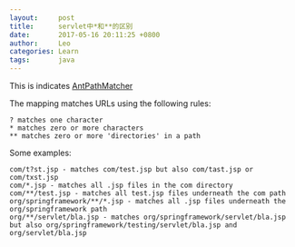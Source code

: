 ```yaml
---
layout:     post
title:      servlet中*和**的区别
date:       2017-05-16 20:11:25 +0800
author:     Leo
categories: Learn
tags:       java
---
```

This is indicates [AntPathMatcher](http://docs.spring.io/spring/docs/2.0.x/javadoc-api/org/springframework/util/AntPathMatcher.html)

The mapping matches URLs using the following rules:

    ? matches one character
    * matches zero or more characters
    ** matches zero or more 'directories' in a path

Some examples:

    com/t?st.jsp - matches com/test.jsp but also com/tast.jsp or com/txst.jsp
    com/*.jsp - matches all .jsp files in the com directory
    com/**/test.jsp - matches all test.jsp files underneath the com path
    org/springframework/**/*.jsp - matches all .jsp files underneath the org/springframework path
    org/**/servlet/bla.jsp - matches org/springframework/servlet/bla.jsp but also org/springframework/testing/servlet/bla.jsp and org/servlet/bla.jsp


